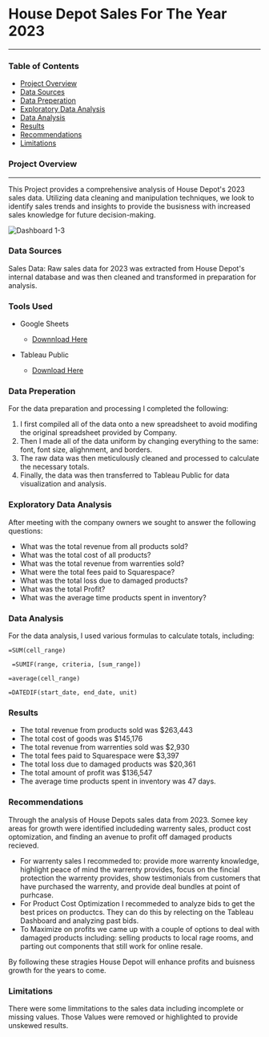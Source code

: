 # House Depot Sales For The Year 2023
---

### Table of Contents

- [Project Overview](#project_overview)
- [Data Sources](#data_sources)
- [Data Preperation](#data_preperation)
- [Exploratory Data Analysis](#exporatory_data_analysis)
- [Data Analysis](#data_analysis)
- [Results](#results)
- [Recommendations](#recommendations)
- [Limitations](#limitations)



### Project Overview
---

This Project provides a comprehensive analysis of House Depot's 2023 sales data. Utilizing data cleaning and manipulation techniques, we look to identify sales trends and insights to provide the busisness with increased sales knowledge for future decision-making.

![Dashboard 1-3](https://github.com/user-attachments/assets/e93747eb-c696-43f4-a308-32ce5e121337)



### Data Sources

Sales Data: Raw sales data for 2023 was extracted from House Depot's internal database and was then cleaned and transformed in preparation for analysis.

### Tools Used

  - Google Sheets
    - [Downnload Here](https://github.com/BrandonDuenas/House-Depot-Sales-2023/blob/main/Yearly%20HD%20-%20Sheet1.csv)

  - Tableau Public
    - [Download Here](https://public.tableau.com/views/YearlysalesHouseDepot/Dashboard1?:language=en-US&:sid=&:redirect=auth&:display_count=n&:origin=viz_share_link)

### Data Preperation 

For the data preparation and processing I completed the following:
  1. I first compiled all of the data onto a new spreadsheet to avoid modifing the original spreadsheet provided by Company.
  2. Then I made all of the data uniform by changing everything to the same: font, font size, alighnment, and borders.
  3. The raw data was then meticulously cleaned and processed to calculate the necessary totals.
  4. Finally, the data was then transferred to Tableau Public for  data visualization and analysis.

### Exploratory Data Analysis

After meeting with the company owners we sought to answer the following questions:
  -  What was the total revenue from all products sold?
  -  What was the total cost of all products?
  -  What was the total revenue from warrenties sold?
  -  What were the total fees paid to Squarespace?
  -  What was the total loss due to damaged products?
  -  What was the total Profit?
  -  What was the average time products spent in inventory?
    
### Data Analysis

For the data analysis, I used various formulas to calculate totals, including:
``` Google Sheets
=SUM(cell_range)
```
``` Google Sheets
 =SUMIF(range, criteria, [sum_range])
```
``` Google Sheets
=average(cell_range)
```
``` Google Sheets
=DATEDIF(start_date, end_date, unit)
```

### Results
  - The total revenue from products sold was $263,443
  - The total cost of goods was $145,176
  - The total revenue from warrenties sold was $2,930
  - The total fees paid to Squarespace were $3,397
  - The total loss due to damaged products was $20,361
  - The total amount of profit was $136,547
  - The average time products spent in inventory was 47 days.

### Recommendations

Through the analysis of House Depots sales data from 2023. Somee key areas for growth were identified includeding warrenty sales, product cost optomization, and finding an avenue to profit off damaged products recieved.

  - For warrenty sales I recommeded to: provide more warrenty knowledge, highlight peace of mind the warrenty provides, focus on the fincial protection the warrenty provides, show testimonials from customers that have purchased the warrenty, and provide deal bundles at point of purhcase.
  - For Product Cost Optimization I recommeded to analyze bids to get the best prices on productcs. They can do this by relecting on the Tableau Dashboard and analyzing past bids.
  - To Maximize on profits we came up with a couple of options to deal with damaged products including: selling products to local rage rooms, and parting out components that still work for online resale.

By following these stragies House Depot will enhance profits and buisness growth for the years to come.

### Limitations

There were some limmitations to the sales data including incomplete or missing values. Those Values were removed or highlighted to provide unskewed results.

